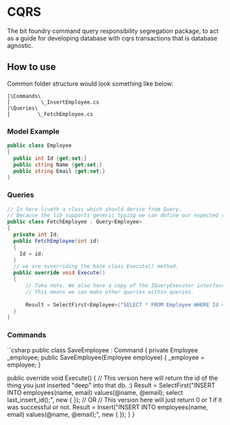 # CQRS

The bit foundry command query responsibility segregation package, to act as a guide for developing database with cqrs transactions that is database agnostic.

## How to use
Common folder structure would look something like below:
```
|\Commands\
|          \_InsertEmployee.cs
|\Queries\
|         \_FetchEmployee.cs
```
### Model Example

```csharp
public class Employee 
{
  public int Id {get;set;}
  public string Name {get;set;}
  public string Email {get;set;}
}
```

### Queries

```csharp
// In here liveth a class which should derive from Query. 
// Because the lib supports generic typing we can define our expected return type.
public class FetchEmployee : Query<Employee>
{
  private int Id;
  public FetchEmployee(int id) 
  {
    Id = id;
  }
  // we are ovverriding the base class Execute() method.
  public override void Execute() 
  {
      // Take note. We also have a copy of the IQueryExecutor interface within Query.
      // This means we can make other queries within queries.
      
      Result = SelectFirst<Employee>("SELECT * FROM Employee WHERE Id = @Id;", new { Id = Id });
  }
}
```

### Commands

``csharp
public class SaveEmployee : Command<int>
{
  private Employee _employee;
  public SaveEmployee(Employee employee)
  {
    _employee = employee;
  }
  
  public override void Execute()
  {
    // This version here will return the id of the thing you just inserted "deep" into that db. :)
    Result = SelectFirst<int>("INSERT INTO employees(name, email) values(@name, @email); select last_insert_id();", new {  });
    // OR
    // This version here will just return 0 or 1 if it was successful or not.
    Result = Insert("INSERT INTO employees(name, email) values(@name, @email);", new {  });
  }
}
```


